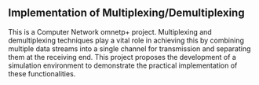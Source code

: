 ## Implementation of Multiplexing/Demultiplexing
This is a Computer Network omnetp+ project.
Multiplexing and demultiplexing techniques play a vital role in achieving this by combining multiple data streams into a single channel for transmission and separating them at the receiving end. This project proposes the development of a simulation environment to demonstrate the practical implementation of these functionalities.
